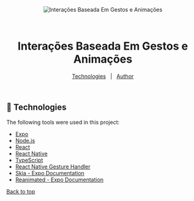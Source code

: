 <div align="center" id="top"> 
  <img src="./.github/app.gif" alt="Interações Baseada Em Gestos e Animações" />

  &#xa0;

  <!-- <a href="https://interaçõesbaseadaemgestoseanimações.netlify.app">Demo</a> -->
</div>

<h1 align="center">Interações Baseada Em Gestos e Animações</h1>


<p align="center">
  <a href="#rocket-technologies">Technologies</a> &#xa0; | &#xa0;
  <a href="https://github.com/PedrohvFernandes" target="_blank">Author</a>
</p>

<br>

## :rocket: Technologies ##

The following tools were used in this project:

- [Expo](https://expo.io/)
- [Node.js](https://nodejs.org/en/)
- [React](https://pt-br.reactjs.org/)
- [React Native](https://reactnative.dev/)
- [TypeScript](https://www.typescriptlang.org/)
- [React Native Gesture Handler](https://docs.swmansion.com/react-native-gesture-handler/docs/installation/)
- [Skia - Expo Documentation](https://docs.expo.dev/versions/latest/sdk/skia/)
- [Reanimated - Expo Documentation](https://docs.expo.dev/versions/latest/sdk/reanimated/)

<a href="#top">Back to top</a>
